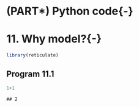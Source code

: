 # (PART\*) Python code{-}

# 11. Why model?{-}


```r
library(reticulate)
```

## Program 11.1


```python
1+1
```

```
## 2
```
